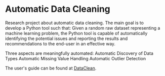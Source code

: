 # Automatic Data Cleaning
Research project about automatic data cleaning. 
The main goal is to develop a Python tool such that:
    Given a random raw dataset representing a machine learning problem, the Python tool is capable of automatically identifying the potential issues and reporting the results and recommendations to the end-user in an effective way.

Three aspects are meaningfully automated:
    Automatic Discovery of Data Types
    Automatic Missing Value Handling
    Automatic Outlier Detection

The user's guide can be found at [DataClean](https://automatic-data-cleaning.readthedocs.io/en/latest/index.html).

